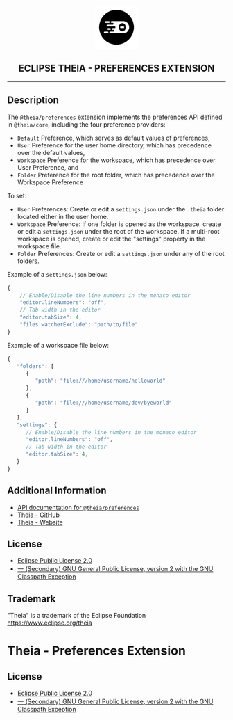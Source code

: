 <div align='center'>

<br />

<img src='https://raw.githubusercontent.com/eclipse-theia/theia/master/logo/theia.svg?sanitize=true' alt='theia-ext-logo' width='100px' />

<h2>ECLIPSE THEIA - PREFERENCES EXTENSION</h2>

<hr />

</div>

## Description

The `@theia/preferences` extension implements the preferences API defined in `@theia/core`, including the four preference providers:
- `Default` Preference, which serves as default values of preferences,
- `User` Preference for the user home directory, which has precedence over the default values,
- `Workspace` Preference for the workspace, which has precedence over User Preference, and
- `Folder` Preference for the root folder, which has precedence over the Workspace Preference

To set:
- `User` Preferences: Create or edit a `settings.json` under the `.theia` folder located either in the user home.
- `Workspace` Preference: If one folder is opened as the workspace, create or edit a `settings.json` under the root of the workspace. If a multi-root workspace is opened, create or edit the "settings" property in the workspace file.
- `Folder` Preferences: Create or edit a `settings.json` under any of the root folders.

Example of a `settings.json` below:

```typescript
{
    // Enable/Disable the line numbers in the monaco editor
	"editor.lineNumbers": "off",
    // Tab width in the editor
	"editor.tabSize": 4,
	"files.watcherExclude": "path/to/file"
}
```

Example of a workspace file below:

```typescript
{
   "folders": [
      {
         "path": "file:///home/username/helloworld"
	  },
	  {
         "path": "file:///home/username/dev/byeworld"
      }
   ],
   "settings": {
      // Enable/Disable the line numbers in the monaco editor
	  "editor.lineNumbers": "off",
      // Tab width in the editor
	  "editor.tabSize": 4,
   }
}
```

## Additional Information

- [API documentation for `@theia/preferences`](https://eclipse-theia.github.io/theia/docs/next/modules/preferences.html)
- [Theia - GitHub](https://github.com/eclipse-theia/theia)
- [Theia - Website](https://theia-ide.org/)

## License

- [Eclipse Public License 2.0](http://www.eclipse.org/legal/epl-2.0/)
- [一 (Secondary) GNU General Public License, version 2 with the GNU Classpath Exception](https://projects.eclipse.org/license/secondary-gpl-2.0-cp)

## Trademark
"Theia" is a trademark of the Eclipse Foundation
https://www.eclipse.org/theia


# Theia - Preferences Extension



## License
- [Eclipse Public License 2.0](http://www.eclipse.org/legal/epl-2.0/)
- [一 (Secondary) GNU General Public License, version 2 with the GNU Classpath Exception](https://projects.eclipse.org/license/secondary-gpl-2.0-cp)
